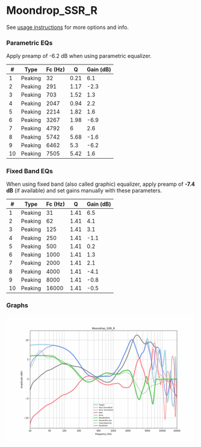 # Moondrop_SSR_R
See [usage instructions](https://github.com/jaakkopasanen/AutoEq#usage) for more options and info.

### Parametric EQs
Apply preamp of -6.2 dB when using parametric equalizer.

|   # | Type    |   Fc (Hz) |    Q |   Gain (dB) |
|-----|---------|-----------|------|-------------|
|   1 | Peaking |        32 | 0.21 |         6.1 |
|   2 | Peaking |       291 | 1.17 |        -2.3 |
|   3 | Peaking |       703 | 1.52 |         1.3 |
|   4 | Peaking |      2047 | 0.94 |         2.2 |
|   5 | Peaking |      2214 | 1.82 |         1.6 |
|   6 | Peaking |      3267 | 1.98 |        -6.9 |
|   7 | Peaking |      4792 | 6    |         2.6 |
|   8 | Peaking |      5742 | 5.68 |        -1.6 |
|   9 | Peaking |      6462 | 5.3  |        -6.2 |
|  10 | Peaking |      7505 | 5.42 |         1.6 |

### Fixed Band EQs
When using fixed band (also called graphic) equalizer, apply preamp of **-7.4 dB** (if available) and set gains manually with these parameters.

|   # | Type    |   Fc (Hz) |    Q |   Gain (dB) |
|-----|---------|-----------|------|-------------|
|   1 | Peaking |        31 | 1.41 |         6.5 |
|   2 | Peaking |        62 | 1.41 |         4.1 |
|   3 | Peaking |       125 | 1.41 |         3.1 |
|   4 | Peaking |       250 | 1.41 |        -1.1 |
|   5 | Peaking |       500 | 1.41 |         0.2 |
|   6 | Peaking |      1000 | 1.41 |         1.3 |
|   7 | Peaking |      2000 | 1.41 |         2.1 |
|   8 | Peaking |      4000 | 1.41 |        -4.1 |
|   9 | Peaking |      8000 | 1.41 |        -0.8 |
|  10 | Peaking |     16000 | 1.41 |        -0.5 |

### Graphs
![](./Moondrop_SSR_R.png)
